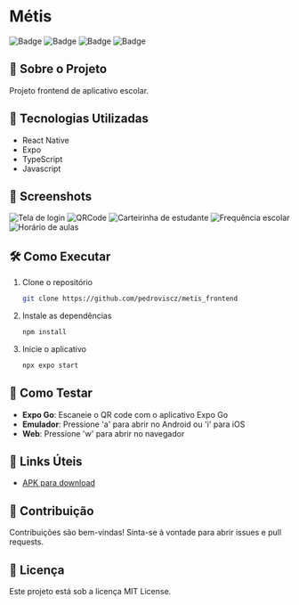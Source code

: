 # Métis

![Badge](https://img.shields.io/badge/React_Native-20232A?style=for-the-badge&logo=react&logoColor=61DAFB)
![Badge](https://img.shields.io/badge/TypeScript-007ACC?style=for-the-badge&logo=typescript&logoColor=white)
![Badge](https://img.shields.io/badge/Expo-000020?style=for-the-badge&logo=expo&logoColor=white)
![Badge](https://img.shields.io/badge/JavaScript-F7DF1E?style=for-the-badge&logo=javascript&logoColor=black)

## 📱 Sobre o Projeto

Projeto frontend de aplicativo escolar.

## 🚀 Tecnologias Utilizadas

- React Native
- Expo
- TypeScript
- Javascript

## 📸 Screenshots

![Tela de login](./assets/screenshots/login.jpg)
![QRCode](./assets/screenshots/qrcode.jpg)
![Carteirinha de estudante](./assets/screenshots/carteirinha.jpg)
![Frequência escolar](./assets/screenshots/frequencia.jpg)
![Horário de aulas](./assets/screenshots/horario.jpg)


## 🛠️ Como Executar

1. Clone o repositório
   ```bash
   git clone https://github.com/pedroviscz/metis_frontend
   ```

2. Instale as dependências
   ```bash
   npm install
   ```

3. Inicie o aplicativo
   ```bash
   npx expo start
   ```

## 📱 Como Testar

- **Expo Go**: Escaneie o QR code com o aplicativo Expo Go
- **Emulador**: Pressione 'a' para abrir no Android ou 'i' para iOS
- **Web**: Pressione 'w' para abrir no navegador

## 🔗 Links Úteis

- [APK para download](https://expo.dev/artifacts/eas/pQXd2xmhL2q68rVjdnbMDk.apk)

## 🤝 Contribuição

Contribuições são bem-vindas! Sinta-se à vontade para abrir issues e pull requests.

## 📄 Licença

Este projeto está sob a licença MIT License.